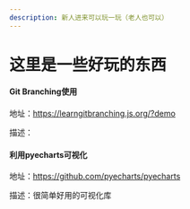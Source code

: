 ```yaml
---
description: 新人进来可以玩一玩（老人也可以）
---
```




# 这里是一些好玩的东西

#### Git Branching使用

地址：https://learngitbranching.js.org/?demo

描述：

#### 利用pyecharts可视化

地址：https://github.com/pyecharts/pyecharts

描述：很简单好用的可视化库